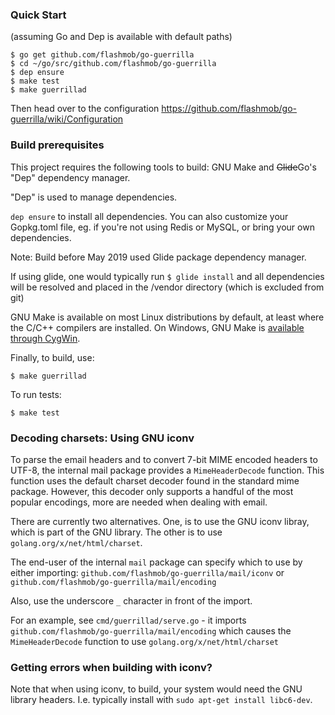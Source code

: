 
### Quick Start

(assuming Go and Dep is available with default paths)
```
$ go get github.com/flashmob/go-guerrilla
$ cd ~/go/src/github.com/flashmob/go-guerrilla
$ dep ensure
$ make test
$ make guerrillad
```
Then head over to the configuration https://github.com/flashmob/go-guerrilla/wiki/Configuration

### Build prerequisites

This project requires the following tools to build: GNU Make and ~~Glide~~Go's "Dep" dependency manager.

"Dep" is used to manage dependencies.

`dep ensure` to install all dependencies. You can also customize your Gopkg.toml file, 
eg. if you're not using Redis or MySQL, or bring your own dependencies.


Note: Build before May 2019 used Glide package dependency manager.

If using glide, one would typically run `$ glide install` and all dependencies will be resolved and placed in the /vendor directory (which is excluded from git)

GNU Make is available on most Linux distributions by default, at least where the C/C++ compilers are installed.
On Windows, GNU Make is [available through CygWin](https://stackoverflow.com/questions/16135945/is-there-a-cygwin-version-of-gnu-make).

Finally, to build, use:

`$ make guerrillad`

To run tests:

`$ make test`

### Decoding charsets: Using GNU iconv

To parse the email headers and to convert 7-bit MIME encoded headers to UTF-8, the internal mail package provides a `MimeHeaderDecode` function. This function uses the default charset decoder found in the standard mime package. However, this decoder only supports a handful of the most popular encodings, more are needed when dealing with email.

There are currently two alternatives. One, is to use the GNU iconv libray, which is part of the GNU library. 
The other is to use `golang.org/x/net/html/charset`. 

The end-user of the internal `mail` package can specify which to use by either importing:
`github.com/flashmob/go-guerrilla/mail/iconv`
or `github.com/flashmob/go-guerrilla/mail/encoding`

Also, use the underscore `_` character in front of the import. 

For an example, see `cmd/guerrillad/serve.go` - it imports `github.com/flashmob/go-guerrilla/mail/encoding` which causes the `MimeHeaderDecode` function to use `golang.org/x/net/html/charset`

### Getting errors when building with iconv?

Note that when using iconv, to build, your system would need the GNU library headers. I.e. typically install with `sudo apt-get install libc6-dev`. 